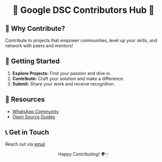 <h1 align="center">🌟 Google DSC Contributors Hub 🌟</h1>


## 🌈 Why Contribute?

Contribute to projects that empower communities, level up your skills, and network with peers and mentors!

## 🚀 Getting Started

1. **Explore Projects:** Find your passion and dive in.
2. **Contribute:** Craft your solution and make a difference.
3. **Submit:** Share your work and receive recognition.

## 🔗 Resources

- [WhatsApp Community](https://chat.whatsapp.com/JFMjnJaTSZZD7gyDSSZ8ZM)
- [Open Source Guides](https://opensource.guide/)


## 📞 Get in Touch

Reach out via [email](gdsccuilahore@gmail.com)

<p align="center">
 Happy Contributing! 🌍✨
</p>
